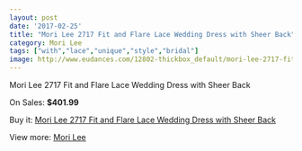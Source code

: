 ```yaml
---
layout: post
date: '2017-02-25'
title: "Mori Lee 2717 Fit and Flare Lace Wedding Dress with Sheer Back"
category: Mori Lee
tags: ["with","lace","unique","style","bridal"]
image: http://www.eudances.com/12802-thickbox_default/mori-lee-2717-fit-and-flare-lace-wedding-dress-with-sheer-back.jpg
---
```

Mori Lee 2717 Fit and Flare Lace Wedding Dress with Sheer Back

On Sales: **$401.99**
<a href="https://www.eudances.com/en/mori-lee/3917-mori-lee-2717-fit-and-flare-lace-wedding-dress-with-sheer-back.html"><amp-img layout="responsive" width="600" height="600" src="//www.eudances.com/12802-thickbox_default/mori-lee-2717-fit-and-flare-lace-wedding-dress-with-sheer-back.jpg" alt="Mori Lee 2717 Fit and Flare Lace Wedding Dress with Sheer Back 0" /></a>
<a href="https://www.eudances.com/en/mori-lee/3917-mori-lee-2717-fit-and-flare-lace-wedding-dress-with-sheer-back.html"><amp-img layout="responsive" width="600" height="600" src="//www.eudances.com/12803-thickbox_default/mori-lee-2717-fit-and-flare-lace-wedding-dress-with-sheer-back.jpg" alt="Mori Lee 2717 Fit and Flare Lace Wedding Dress with Sheer Back 1" /></a>
<a href="https://www.eudances.com/en/mori-lee/3917-mori-lee-2717-fit-and-flare-lace-wedding-dress-with-sheer-back.html"><amp-img layout="responsive" width="600" height="600" src="//www.eudances.com/12804-thickbox_default/mori-lee-2717-fit-and-flare-lace-wedding-dress-with-sheer-back.jpg" alt="Mori Lee 2717 Fit and Flare Lace Wedding Dress with Sheer Back 2" /></a>
<a href="https://www.eudances.com/en/mori-lee/3917-mori-lee-2717-fit-and-flare-lace-wedding-dress-with-sheer-back.html"><amp-img layout="responsive" width="600" height="600" src="//www.eudances.com/12805-thickbox_default/mori-lee-2717-fit-and-flare-lace-wedding-dress-with-sheer-back.jpg" alt="Mori Lee 2717 Fit and Flare Lace Wedding Dress with Sheer Back 3" /></a>
<a href="https://www.eudances.com/en/mori-lee/3917-mori-lee-2717-fit-and-flare-lace-wedding-dress-with-sheer-back.html"><amp-img layout="responsive" width="600" height="600" src="//www.eudances.com/12806-thickbox_default/mori-lee-2717-fit-and-flare-lace-wedding-dress-with-sheer-back.jpg" alt="Mori Lee 2717 Fit and Flare Lace Wedding Dress with Sheer Back 4" /></a>

Buy it: [Mori Lee 2717 Fit and Flare Lace Wedding Dress with Sheer Back](https://www.eudances.com/en/mori-lee/3917-mori-lee-2717-fit-and-flare-lace-wedding-dress-with-sheer-back.html "Mori Lee 2717 Fit and Flare Lace Wedding Dress with Sheer Back")

View more: [Mori Lee](https://www.eudances.com/en/9-mori-lee "Mori Lee")